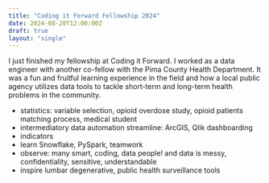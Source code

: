 ```yaml
---
title: "Coding it Forward Fellowship 2024"
date: 2024-08-20T12:00:00Z
draft: true
layout: "single"
---
```


I just finished my fellowship at Coding it Forward. I worked as a data engineer with another co-fellow with the Pima County Health Department. It was a fun and fruitful learning experience in the field and how a local public agency utilizes data tools to tackle short-term and long-term health problems in the community. 

- statistics: variable selection, opioid overdose study, opioid patients matching process, medical student
- intermediatory data automation streamline: ArcGIS, Qlik dashboarding
- indicators
- learn Snowflake, PySpark, teamwork
- observe: many smart, coding, data people! and data is messy, confidentiality, sensitive, understandable
- inspire lumbar degenerative, public health surveillance tools